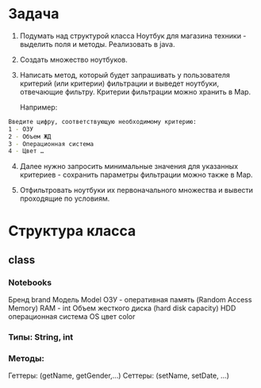 # Задача
1. Подумать над структурой класса Ноутбук для магазина техники - выделить поля и
методы. Реализовать в java.
2. Создать множество ноутбуков.
3. Написать метод, который будет запрашивать у пользователя критерий (или критерии)
фильтрации и выведет ноутбуки, отвечающие фильтру. Критерии фильтрации можно
хранить в Map. 

    Например:
```sh
Введите цифру, соответствующую необходимому критерию:
1 - ОЗУ
2 - Объем ЖД
3 - Операционная система
4 - Цвет …
```

4. Далее нужно запросить минимальные значения для указанных критериев - сохранить
параметры фильтрации можно также в Map.

5. Отфильтровать ноутбуки их первоначального множества и вывести проходящие по
условиям.


# Структура класса
## class

### Notebooks
Бренд brand
Модель Model
ОЗУ - оперативная память (Random Access Memory) RAM - int
Объем жесткого диска  (hard disk capacity) HDD
операционная система OS
цвет color

### Типы: String, int

### Методы:
Геттеры: (getName, getGender,...)
Сеттеры: (setName, setDate, ...)




